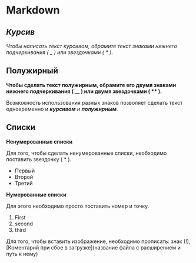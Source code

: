 # Markdown

## *Курсив*

*Чтобы написать текст курсивом, обрамите текст знаками нижнего подчеркивания ( _ ) или звездочками ( * )*.

## **Полужирный**

**Чтобы сделать текст полужирным, обрамите его двумя знаками нижнего подчеркивания ( __ ) или  двумя звездочками ( ** ).**


 Возможность использования разных знаков позволяет  сделать текст одновременно и *__курсивом__ и __полужирным__*.

## Списки

**Ненумерованные списки**

Для того, чтобы сделать ненумерованные списки, необходимо поставить звездочку ( * ).

* Первый
* Второй
* Третий

**Нумерованные списки**

Для этого необходимо просто поставить номер и точку.

1. First
2. second
3. third



Для того, чтобы вставить изображение, необходимо прописать: знак (!),[Коментарий при сбое в загрузке](название файла с расширением и путь к нему)